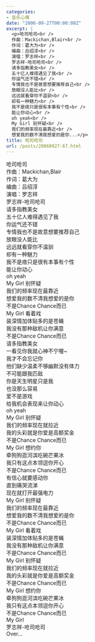```yaml
---
categories:
- 音乐心情
date: "2006-09-27T00:00:00Z"
excerpt: |
  <p>呛司呛司<br />
  作曲：Mackichan,Blair<br />
  作词：葛大为<br />
  编曲：吕绍淳<br />
  演唱：罗志祥<br />
  罗志祥-呛司呛司<br />
  请多指教美女<br />
  五十亿人难得遇见了我<br />
  你运气还不错<br />
  专情我也不是故意想要推荐自己<br />
  放眼没人能比<br />
  远远就看穿你不温驯<br />
  却有一种魅力<br />
  我不是痞只是很有本事有个性<br />
  能让你动心<br />
  oh yeah<br />
  My Girl 别怀疑<br />
  我们的频率现在最靠近<br />
  想爱我的数不清我想爱的是你...</p>
title: 呛司呛司
url: /posts/20060927-67.html
---
```

呛司呛司  
作曲：Mackichan,Blair  
作词：葛大为  
编曲：吕绍淳  
演唱：罗志祥  
罗志祥-呛司呛司  
请多指教美女  
五十亿人难得遇见了我  
你运气还不错  
专情我也不是故意想要推荐自己  
放眼没人能比  
远远就看穿你不温驯  
却有一种魅力  
我不是痞只是很有本事有个性  
能让你动心  
oh yeah  
My Girl 别怀疑  
我们的频率现在最靠近  
想爱我的数不清我想爱的是你  
不是Chance Chance而已  
My Girl 看着戏  
装深情加体贴多的是苍蝇  
我没有那种敌机让你满意  
不是Chance Chance而已  
请多指教美女  
一看见你我就心神不宁喔~  
我才不会忘记你  
他们缺少温柔不够幽默没有体力  
不可能跟我匹敌  
你是天生明星只是我  
也没那么容易  
爱不是游戏  
给我机会表现来让你动心  
oh yeah  
My Girl 别怀疑  
我们的频率现在就拉近  
我的头彩就是你爱是高额奖金  
不是Chance Chance而已  
My Girl 想约你  
牵狗狗逛河滨吃碗芒果冰  
我只有这点本领逗你开心  
不是Chance Chance而已  
有信心就要感动你  
直到痛哭流涕  
现在就打开最强电力  
My Girl 别怀疑  
我们的频率现在最靠近  
想爱我的数不清我想爱的是你  
不是Chance Chance而已  
My Girl 看着戏  
装深情加体贴多的是苍蝇  
我没有那种敌机让你满意  
不是Chance Chance而已  
My Girl 别怀疑  
我们的频率现在就拉近  
我的头彩就是你爱是高额奖金  
不是Chance Chance而已  
My Girl 想约你  
牵狗狗逛河滨吃碗芒果冰  
我只有这点本领逗你开心  
不是Chance Chance而已  
My Girl  
罗志祥-呛司呛司  
Over&#8230;
